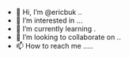 - 👋 Hi, I’m @ericbuk ..
- 👀 I’m interested in ...
- 🌱 I’m currently learning .
- 💞️ I’m looking to collaborate on ..
- 📫 How to reach me .....

<!---
ericbuk/ericbuk is a ✨ special ✨ repository because its `README.md` (this file) appears on your GitHub profile.
You can click the Preview link to take a look at your changes.
--->
